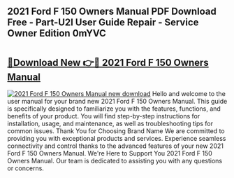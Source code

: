 ## 2021 Ford F 150 Owners Manual PDF Download Free - Part-U2I User Guide Repair - Service Owner Edition 0mYVC

# <h2><a href="http://bc35147.oget.top/?id=2021+Ford+F+150+Owners+Manual">🔗Download New 👉🔴 2021 Ford F 150 Owners Manual</a></h2>

[![2021 Ford F 150 Owners Manual new download](https://i.imgur.com/5g1atiW.png)](http://bc35147.oget.top/?id=2021+Ford+F+150+Owners+Manual)
Hello and welcome to the user manual for your brand new 2021 Ford F 150 Owners Manual. This guide is specifically designed to familiarize you with the features, functions, and benefits of your product. You will find step-by-step instructions for installation, usage, and maintenance, as well as troubleshooting tips for common issues. Thank You for Choosing Brand Name We are committed to providing you with exceptional products and services. Experience seamless connectivity and control thanks to the advanced features of your new 2021 Ford F 150 Owners Manual. We're Here to Support You 2021 Ford F 150 Owners Manual. Our team is dedicated to assisting you with any questions or concerns.
